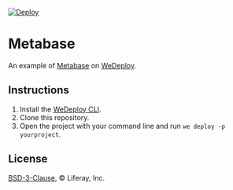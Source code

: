 [![Deploy](https://cdn.wedeploy.com/images/deploy.svg)](https://console.wedeploy.com/deploy?repo=https://github.com/wedeploy-examples/metabase-example)

# Metabase

An example of [Metabase](https://hub.docker.com/r/metabase/metabase/) on [WeDeploy](https://wedeploy.com/).

## Instructions

1. Install the [WeDeploy CLI](https://wedeploy.com/docs/intro/using-the-command-line/).
2. Clone this repository.
3. Open the project with your command line and run `we deploy -p yourproject`.

## License

[BSD-3-Clause](./LICENSE.md), © Liferay, Inc.
